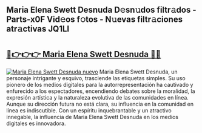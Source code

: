 ## Maria Elena Swett Desnuda D𝚎sn𝚞dos filtr𝚊dos - Parts-x0F Vid𝚎os f𝚘tos - N𝚞evas filtr𝚊ciones atr𝚊ctivas JQ1LI

# <h2><a href="http://mb3t81.tromn.icu/?c=Maria+Elena+Swett+Desnuda">🔗👉👉👉 Maria Elena Swett Desnuda 🔗🔗</a></h2>

[![Maria Elena Swett Desnuda nuevo](https://i.imgur.com/pEAQMta.gif)](http://mb3t81.tromn.icu/?c=Maria+Elena+Swett+Desnuda)
Maria Elena Swett Desnuda, un personaje intrigante y esquivo, trasciende las etiquetas simples. Su uso pionero de los medios digitales para la autorrepresentación ha cautivado y enfurecido a los espectadores, encendiendo debates sobre la moralidad, la expresión artística y la naturaleza evolutiva de las comunidades en línea. Aunque su dirección futura no está clara, su influencia en la comunidad en línea es indiscutible. Con un espíritu inquebrantable y un atractivo innegable, la influencia de Maria Elena Swett Desnuda en los medios digitales es innovadora.
